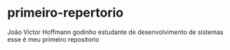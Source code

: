 # primeiro-repertorio
João Victor Hoffmann godinho
estudante de desenvolvimento de sistemas
esse é meu primeiro repositorio
